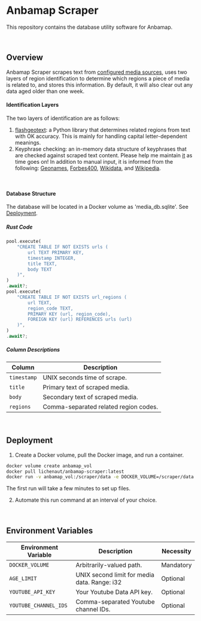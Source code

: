 # Anbamap Scraper

This repository contains the database utility software for Anbamap.

&nbsp;

## Overview

Anbamap Scraper scrapes text from [configured media sources](#environment-variables), uses two layers of region identification to determine which regions a piece of media is related to, and stores this information. By default, it will also clear out any data aged older than one week.

#### Identification Layers

The two layers of identification are as follows:

1. [flashgeotext](https://github.com/iwpnd/flashgeotext): a Python library that determines related regions from text with OK accuracy. This is mainly for handling capital letter-dependent meanings.
2. Keyphrase checking: an in-memory data structure of keyphrases that are checked against scraped text content. Please help me maintain [it](https://github.com/lichenaut/anbamap-scraper/blob/main/src/scrape/region.rs) as time goes on! In addition to manual input, it is informed from the following: [Geonames](https://download.geonames.org/export/dump/), [Forbes400](https://forbes400.onrender.com/api/forbes400/getAllBillionaires), [Wikidata](https://www.wikidata.org/wiki/Wikidata:Main_Page), and [Wikipedia](https://en.wikipedia.org/w/api.php?action=query&prop=revisions&rvprop=content&rvslots=main&format=json&titles=List_of_largest_private_non-governmental_companies_by_revenue).

&nbsp;

#### Database Structure

The database will be located in a Docker volume as 'media_db.sqlite'. See [Deployment](#deployment).

##### Rust Code

```rust
pool.execute(
    "CREATE TABLE IF NOT EXISTS urls (
        url TEXT PRIMARY KEY,
        timestamp INTEGER,
        title TEXT,
        body TEXT
    )",
)
.await?;
pool.execute(
    "CREATE TABLE IF NOT EXISTS url_regions (
        url TEXT,
        region_code TEXT,
        PRIMARY KEY (url, region_code),
        FOREIGN KEY (url) REFERENCES urls (url)
    )",
)
.await?;
```

##### Column Descriptions

| Column      | Description                           |
| ----------- | ------------------------------------- |
| `timestamp` | UNIX seconds time of scrape.          |
| `title`     | Primary text of scraped media.        |
| `body`      | Secondary text of scraped media.      |
| `regions`   | Comma-separated related region codes. |

&nbsp;

## Deployment

1. Create a Docker volume, pull the Docker image, and run a container.

```bash
docker volume create anbamap_vol
docker pull lichenaut/anbamap-scraper:latest
docker run -v anbamap_vol:/scraper/data -e DOCKER_VOLUME=/scraper/data image-id
```

The first run will take a few minutes to set up files.

2. Automate this run command at an interval of your choice.

&nbsp;

## Environment Variables

| Environment Variable  | Description                                  | Necessity |
| --------------------- | -------------------------------------------- | --------- |
| `DOCKER_VOLUME`       | Arbitrarily-valued path.                     | Mandatory |
| `AGE_LIMIT`           | UNIX second limit for media data. Range: i32 | Optional  |
| `YOUTUBE_API_KEY`     | Your Youtube Data API key.                   | Optional  |
| `YOUTUBE_CHANNEL_IDS` | Comma-separated Youtube channel IDs.         | Optional  |
